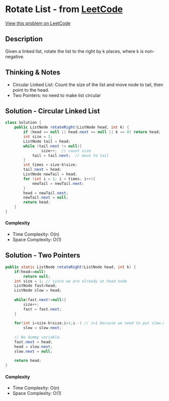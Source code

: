 # Rotate List - from [LeetCode](https://leetcode.com)
[View this problem on LeetCode](https://leetcode.com/problems/rotate-list/)

## Description
Given a linked list, rotate the list to the right by k places, where k is non-negative.

## Thinking & Notes
* Circular Linked List: Count the size of the list and move node to tail, then point to the head.
* Two Pointers: no need to make list circular

## Solution - Circular Linked List
```java
class Solution {
    public ListNode rotateRight(ListNode head, int k) {
        if (head == null || head.next == null || k == 0) return head;
        int size = 1;
        ListNode tail = head;
        while (tail.next != null){   
				size++;  // count size
            tail = tail.next;  // move to tail
        }
        int times = size-k%size;  
        tail.next = head;
        ListNode newTail = head;
        for (int i = 1; i < times; i++){
            newTail = newTail.next;
        }
        head = newTail.next;
        newTail.next = null;
        return head;
    }
}
```
#### Complexity
* Time Complexity: O(n)
* Space Complexity: O(1)

## Solution - Two Pointers
```java
public static ListNode rotateRight(ListNode head, int k) {
	if(head==null)
        return null;
	int size = 1; // since we are already at head node
	ListNode fast=head;
	ListNode slow = head;
	
	while(fast.next!=null){
	    size++;
	    fast = fast.next;
	}
	
	for(int i=size-k%size;i>1;i--) // i>1 because we need to put slow.next at the start.
		slow = slow.next;
	
    // No dummy variable.
	fast.next = head;
	head = slow.next;
	slow.next = null;
	
	return head;
}
```
#### Complexity
* Time Complexity: O(n)
* Space Complexity: O(1)
